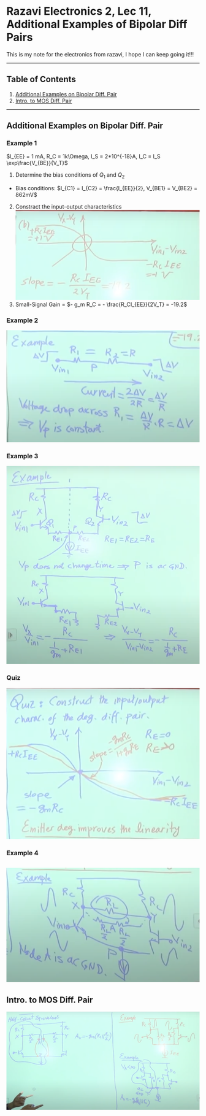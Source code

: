 

# Razavi Electronics 2, Lec 11, Additional Examples of Bipolar Diff Pairs

This is my note for the electronics from razavi, I hope I can keep going it!!!

---

## Table of Contents
1. [Additional Examples on Bipolar Diff. Pair](#additional-examples-on-bipolar-diff-pair)
2. [Intro. to MOS Diff. Pair](#intro-to-mos-diff-pair)



---
## Additional Examples on Bipolar Diff. Pair
### Example 1
$I_{EE} = 1 mA, R_C = 1k\Omega, I_S = 2*10^{-18}A, I_C = I_S \exp\frac{V_{BE}}{V_T}$
1. Determine the bias conditions of $Q_1$ and $Q_2$
+ Bias conditions: $I_{C1} = I_{C2} = \frac{I_{EE}}{2}, V_{BE1} = V_{BE2} = 862mV$
2. Constract the input-output characteristics
![](/images/inputOutputChar.png)
3. Small-Signal Gain = $- g_m R_C = - \frac{R_CI_{EE}}{2V_T} = -19.2$

### Example 2
![](/images/VpConstant.png)

### Example 3
![](/images/ExampleBipolarDiffPairDeg.png)

### Quiz
![](/images/BipolarDiffPairDegQuiz.png)

### Example 4
![](/images/BipolarDiffPairRL.png)
---
## Intro. to MOS Diff. Pair
![](/images/BipolarDiffPair2.png)